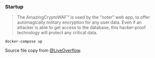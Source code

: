 ### Startup

> The AmazingCryptoWAF™️ is used by the "noter" web app,
> to offer automagically military encryption for any user data.
> Even if an attacker is able to get access to the database, this hacker-proof
> technology will protect any critical data.

```
docker-compose up
```

Source file copy from [@LiveOverflow](https://github.com/LiveOverflow/ctf-cryptowaf).
